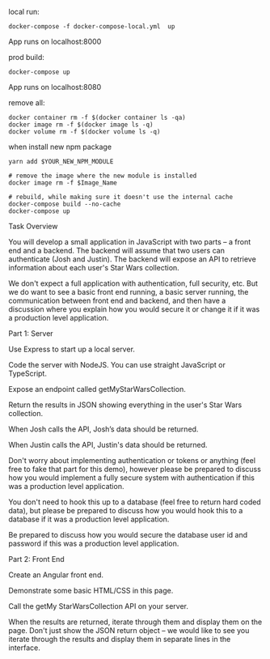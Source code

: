 local run: 
```Shell
docker-compose -f docker-compose-local.yml  up
```
App runs on localhost:8000

prod build: 
```
docker-compose up
```
App runs on localhost:8080


remove all:

```Shell
docker container rm -f $(docker container ls -qa)
docker image rm -f $(docker image ls -q)
docker volume rm -f $(docker volume ls -q)
```

when install new npm package
```
yarn add $YOUR_NEW_NPM_MODULE

# remove the image where the new module is installed
docker image rm -f $Image_Name

# rebuild, while making sure it doesn't use the internal cache 
docker-compose build --no-cache
docker-compose up
```

Task Overview

You will develop a small application in JavaScript with two parts – a front end and a backend.  The backend will assume that two users can authenticate (Josh and Justin).  The backend will expose an API to retrieve information about each user's Star Wars collection.

We don't expect a full application with authentication, full security, etc.  But we do want to see a basic front end running, a basic server running, the communication between front end and backend, and then have a discussion where you explain how you would secure it or change it if it was a production level application.

Part 1: Server

Use Express to start up a local server.

Code the server with NodeJS.  You can use straight JavaScript or TypeScript.

Expose an endpoint called getMyStarWarsCollection.

Return the results in JSON showing everything in the user's Star Wars collection.

When Josh calls the API, Josh’s data should be returned.

When Justin calls the API, Justin's data should be returned.

Don't worry about implementing authentication or tokens or anything (feel free to fake that part for this demo), however please be prepared to discuss how you would implement a fully secure system with authentication if this was a production level application.

You don't need to hook this up to a database (feel free to return hard coded data), but please be prepared to discuss how you would hook this to a database if it was a production level application.

Be prepared to discuss how you would secure the database user id and password if this was a production level application.

Part 2: Front End

Create an Angular front end.

Demonstrate some basic HTML/CSS in this page.

Call the getMy StarWarsCollection API on your server.

When the results are returned, iterate through them and display them on the page.  Don't just show the JSON return object – we would like to see you iterate through the results and display them in separate lines in the interface.
